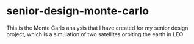 # senior-design-monte-carlo
This is the Monte Carlo analysis that I have created for my senior design project, which is a simulation of two satellites orbiting the earth in LEO.
